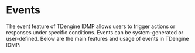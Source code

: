 # Events

The event feature of TDengine IDMP allows users to trigger actions or responses under specific conditions. Events can be system-generated or user-defined. Below are the main features and usage of events in TDengine IDMP: